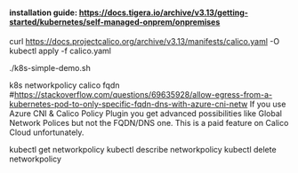 #### installation guide: https://docs.tigera.io/archive/v3.13/getting-started/kubernetes/self-managed-onprem/onpremises
curl https://docs.projectcalico.org/archive/v3.13/manifests/calico.yaml -O
kubectl apply -f calico.yaml

./k8s-simple-demo.sh

k8s networkpolicy calico fqdn
#https://stackoverflow.com/questions/69635928/allow-egress-from-a-kubernetes-pod-to-only-specific-fqdn-dns-with-azure-cni-netw
If you use Azure CNI & Calico Policy Plugin you get advanced possibilities like Global Network Polices but not the FQDN/DNS one. This is a paid feature on Calico Cloud unfortunately.

kubectl get networkpolicy
kubectl describe networkpolicy <networkpolicy-name>
kubectl delete networkpolicy <networkpolicy-name>

